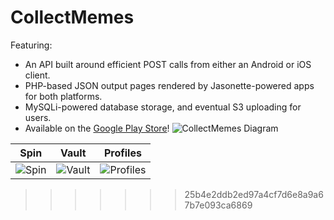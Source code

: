 # CollectMemes

Featuring:
* An API built around efficient POST calls from either an Android or iOS client.
* PHP-based JSON output pages rendered by Jasonette-powered apps for both platforms.
* MySQLi-powered database storage, and eventual S3 uploading for users.
* Available on the [Google Play Store](https://play.google.com/store/apps/details?id=com.collectmemes&pcampaignid=pcampaignidMKT-Other-global-all-co-prtnr-py-PartBadge-Mar2515-1)!
![CollectMemes Diagram](http://adambullard.com/CMBackend.png)

| Spin | Vault | Profiles |
| ------------ | ------------- | ------------- |
| ![Spin](http://adambullard.com/images/cm/1.png)  |  ![Vault](http://adambullard.com/images/cm/2.png) |  ![Profiles](http://adambullard.com/images/cm/3.png) |

>>>>>>> 25b4e2ddb2ed97a4cf7d6e8a9a67b7e093ca6869
